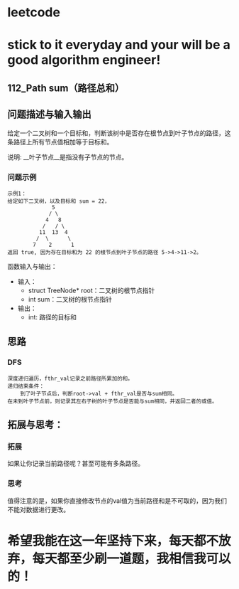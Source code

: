 # leetcode
# stick to it everyday and your will be a good algorithm engineer!
## 112_Path sum（路径总和）
## 问题描述与输入输出
给定一个二叉树和一个目标和，判断该树中是否存在根节点到叶子节点的路径，这条路径上所有节点值相加等于目标和。

说明: __叶子节点__是指没有子节点的节点。
### 问题示例

	示例1：
	给定如下二叉树，以及目标和 sum = 22，
	              5
				 / \
				4   8
			   /   / \
			  11  13  4
			 /  \      \
			7    2      1
	返回 true, 因为存在目标和为 22 的根节点到叶子节点的路径 5->4->11->2。


函数输入与输出：
* 输入：
	* struct TreeNode* root：二叉树的根节点指针
	* int sum：二叉树的根节点指针
* 输出：
	* int: 路径的目标和

## 思路			
### DFS

	深度递归遍历，fthr_val记录之前路径所累加的和。
	递归结束条件：
		到了叶子节点后，判断root->val + fthr_val是否与sum相同。
	在未到叶子节点前，则记录其左右子树的叶子节点是否能与sum相同，并返回二者的或值。
				 				 	
## 拓展与思考：
### 拓展
如果让你记录当前路径呢？甚至可能有多条路径。
### 思考
值得注意的是，如果你直接修改节点的val值为当前路径和是不可取的，因为我们不能对数据进行更改。
	  
# 希望我能在这一年坚持下来，每天都不放弃，每天都至少刷一道题，我相信我可以的！
